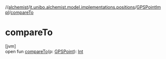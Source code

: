 //[alchemist](../../../index.md)/[it.unibo.alchemist.model.implementations.positions](../index.md)/[GPSPointImpl](index.md)/[compareTo](compare-to.md)

# compareTo

[jvm]\
open fun [compareTo](compare-to.md)(p: [GPSPoint](../../it.unibo.alchemist.model.interfaces/-g-p-s-point/index.md)): [Int](https://kotlinlang.org/api/latest/jvm/stdlib/kotlin/-int/index.html)

